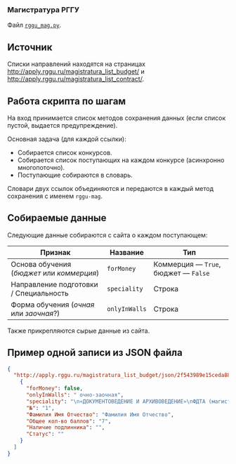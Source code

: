 ### Магистратура РГГУ
Файл [`rggu_mag.py`](../rggu_mag.py).

## Источник
Списки направлений находятся на страницах <http://apply.rggu.ru/magistratura_list_budget/> и <http://apply.rggu.ru/magistratura_list_contract/>.

## Работа скрипта по шагам
На вход принимается список методов сохранения данных (если список пустой, выдается предупреждение).

Основная задача (для каждой ссылки):
- Собирается список конкурсов.
- Собирается список поступающих на каждом конкурсе (асинхронно многопоточно).
- Поступающие собираются в словарь.

Словари двух ссылок объединяются и передаются в каждый метод сохранения с именем `rggu-mag`.

## Собираемые данные
Следующие данные собираются с сайта о каждом поступающем:

Признак | Название | Тип
--- | --- | ---
Основа обучения (*бюджет* или *коммерция*) | `forMoney` | Коммерция &mdash; `True`, бюджет &mdash; `False`
Направление подготовки / Специальность | `speciality` | Строка
Форма обучения (*очная* или *заочная*?) | `onlyInWalls` | Строка

Также прикрепляются сырые данные из сайта.

## Пример одной записи из JSON файла
```json
{
  "http://apply.rggu.ru/magistratura_list_budget/json/2f543989e15ceda885979aafc78cc6d1.json": [
    {
      "forMoney": false,
      "onlyInWalls": " очно-заочная",
      "speciality": "\n«ДОКУМЕНТОВЕДЕНИЕ И АРХИВОВЕДЕНИЕ»\nФДТА (магистратура)\n (магистратура)",
      "№": "1",
      "Фамилия Имя Отчество": "Фамилия Имя Отчество",
      "Общее кол-во баллов": "7",
      "Наличие подлинника": "",
      "Статус": ""
    }
  ]
}
```
